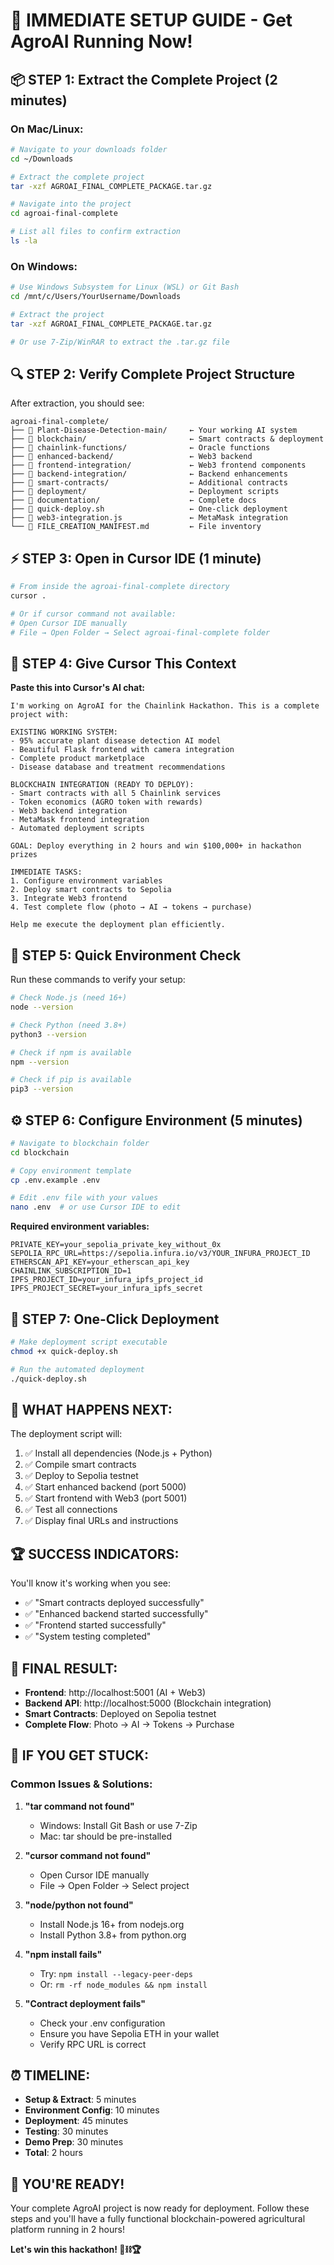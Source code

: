 # 🚀 IMMEDIATE SETUP GUIDE - Get AgroAI Running Now!

## 📦 **STEP 1: Extract the Complete Project (2 minutes)**

### **On Mac/Linux:**
```bash
# Navigate to your downloads folder
cd ~/Downloads

# Extract the complete project
tar -xzf AGROAI_FINAL_COMPLETE_PACKAGE.tar.gz

# Navigate into the project
cd agroai-final-complete

# List all files to confirm extraction
ls -la
```

### **On Windows:**
```bash
# Use Windows Subsystem for Linux (WSL) or Git Bash
cd /mnt/c/Users/YourUsername/Downloads

# Extract the project
tar -xzf AGROAI_FINAL_COMPLETE_PACKAGE.tar.gz

# Or use 7-Zip/WinRAR to extract the .tar.gz file
```

## 🔍 **STEP 2: Verify Complete Project Structure**

After extraction, you should see:

```
agroai-final-complete/
├── 📁 Plant-Disease-Detection-main/     ← Your working AI system
├── 📁 blockchain/                       ← Smart contracts & deployment
├── 📁 chainlink-functions/              ← Oracle functions
├── 📁 enhanced-backend/                 ← Web3 backend
├── 📁 frontend-integration/             ← Web3 frontend components
├── 📁 backend-integration/              ← Backend enhancements
├── 📁 smart-contracts/                  ← Additional contracts
├── 📁 deployment/                       ← Deployment scripts
├── 📁 documentation/                    ← Complete docs
├── 📄 quick-deploy.sh                   ← One-click deployment
├── 📄 web3-integration.js               ← MetaMask integration
└── 📄 FILE_CREATION_MANIFEST.md         ← File inventory
```

## ⚡ **STEP 3: Open in Cursor IDE (1 minute)**

```bash
# From inside the agroai-final-complete directory
cursor .

# Or if cursor command not available:
# Open Cursor IDE manually
# File → Open Folder → Select agroai-final-complete folder
```

## 🔧 **STEP 4: Give Cursor This Context**

**Paste this into Cursor's AI chat:**

```
I'm working on AgroAI for the Chainlink Hackathon. This is a complete project with:

EXISTING WORKING SYSTEM:
- 95% accurate plant disease detection AI model
- Beautiful Flask frontend with camera integration
- Complete product marketplace
- Disease database and treatment recommendations

BLOCKCHAIN INTEGRATION (READY TO DEPLOY):
- Smart contracts with all 5 Chainlink services
- Token economics (AGRO token with rewards)
- Web3 backend integration
- MetaMask frontend integration
- Automated deployment scripts

GOAL: Deploy everything in 2 hours and win $100,000+ in hackathon prizes

IMMEDIATE TASKS:
1. Configure environment variables
2. Deploy smart contracts to Sepolia
3. Integrate Web3 frontend
4. Test complete flow (photo → AI → tokens → purchase)

Help me execute the deployment plan efficiently.
```

## 🎯 **STEP 5: Quick Environment Check**

Run these commands to verify your setup:

```bash
# Check Node.js (need 16+)
node --version

# Check Python (need 3.8+)
python3 --version

# Check if npm is available
npm --version

# Check if pip is available
pip3 --version
```

## ⚙️ **STEP 6: Configure Environment (5 minutes)**

```bash
# Navigate to blockchain folder
cd blockchain

# Copy environment template
cp .env.example .env

# Edit .env file with your values
nano .env  # or use Cursor IDE to edit
```

**Required environment variables:**
```env
PRIVATE_KEY=your_sepolia_private_key_without_0x
SEPOLIA_RPC_URL=https://sepolia.infura.io/v3/YOUR_INFURA_PROJECT_ID
ETHERSCAN_API_KEY=your_etherscan_api_key
CHAINLINK_SUBSCRIPTION_ID=1
IPFS_PROJECT_ID=your_infura_ipfs_project_id
IPFS_PROJECT_SECRET=your_infura_ipfs_secret
```

## 🚀 **STEP 7: One-Click Deployment**

```bash
# Make deployment script executable
chmod +x quick-deploy.sh

# Run the automated deployment
./quick-deploy.sh
```

## 🎉 **WHAT HAPPENS NEXT:**

The deployment script will:
1. ✅ Install all dependencies (Node.js + Python)
2. ✅ Compile smart contracts
3. ✅ Deploy to Sepolia testnet
4. ✅ Start enhanced backend (port 5000)
5. ✅ Start frontend with Web3 (port 5001)
6. ✅ Test all connections
7. ✅ Display final URLs and instructions

## 🏆 **SUCCESS INDICATORS:**

You'll know it's working when you see:
- ✅ "Smart contracts deployed successfully"
- ✅ "Enhanced backend started successfully"
- ✅ "Frontend started successfully"
- ✅ "System testing completed"

## 🎯 **FINAL RESULT:**

- **Frontend**: http://localhost:5001 (AI + Web3)
- **Backend API**: http://localhost:5000 (Blockchain integration)
- **Smart Contracts**: Deployed on Sepolia testnet
- **Complete Flow**: Photo → AI → Tokens → Purchase

## 🚨 **IF YOU GET STUCK:**

### **Common Issues & Solutions:**

1. **"tar command not found"**
   - Windows: Install Git Bash or use 7-Zip
   - Mac: tar should be pre-installed

2. **"cursor command not found"**
   - Open Cursor IDE manually
   - File → Open Folder → Select project

3. **"node/python not found"**
   - Install Node.js 16+ from nodejs.org
   - Install Python 3.8+ from python.org

4. **"npm install fails"**
   - Try: `npm install --legacy-peer-deps`
   - Or: `rm -rf node_modules && npm install`

5. **"Contract deployment fails"**
   - Check your .env configuration
   - Ensure you have Sepolia ETH in your wallet
   - Verify RPC URL is correct

## ⏰ **TIMELINE:**

- **Setup & Extract**: 5 minutes
- **Environment Config**: 10 minutes
- **Deployment**: 45 minutes
- **Testing**: 30 minutes
- **Demo Prep**: 30 minutes
- **Total**: 2 hours

## 🎯 **YOU'RE READY!**

Your complete AgroAI project is now ready for deployment. Follow these steps and you'll have a fully functional blockchain-powered agricultural platform running in 2 hours!

**Let's win this hackathon! 🌱⛓️🏆**

